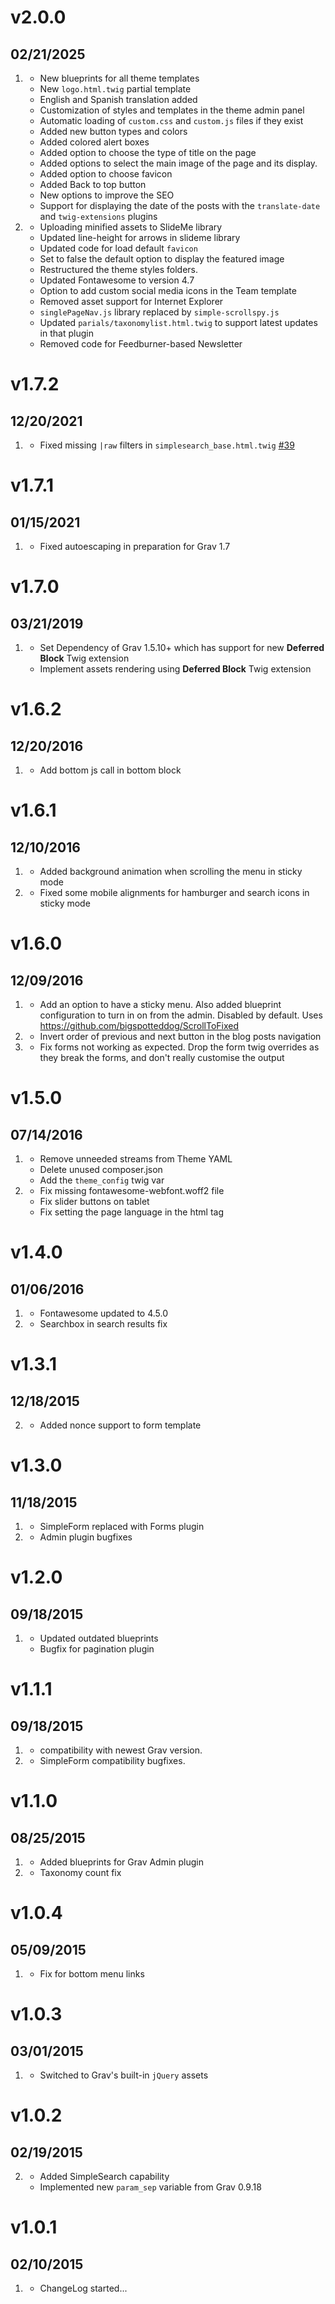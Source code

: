 # v2.0.0
## 02/21/2025

1. [](#new)
   * New blueprints for all theme templates
   * New `logo.html.twig` partial template
   * English and Spanish translation added
   * Customization of styles and templates in the theme admin panel
   * Automatic loading of `custom.css` and `custom.js` files if they exist
   * Added new button types and colors
   * Added colored alert boxes
   * Added option to choose the type of title on the page
   * Added options to select the main image of the page and its display.
   * Added option to choose favicon
   * Added Back to top button
   * New options to improve the SEO
   * Support for displaying the date of the posts with the `translate-date` and `twig-extensions` plugins
2. [](#improved)
   * Uploading minified assets to SlideMe library
   * Updated line-height for arrows in slideme library
   * Updated code for load default `favicon`
   * Set to false the default option to display the featured image
   * Restructured the theme styles folders.
   * Updated Fontawesome to version 4.7
   * Option to add custom social media icons in the Team template
   * Removed asset support for Internet Explorer
   * `singlePageNav.js` library replaced by `simple-scrollspy.js`
   * Updated `parials/taxonomylist.html.twig` to support latest updates in that plugin
   * Removed code for Feedburner-based Newsletter

# v1.7.2
## 12/20/2021

1. [](#bugfix)
    * Fixed missing `|raw` filters in `simplesearch_base.html.twig` [#39](https://github.com/getgrav/grav-theme-deliver/issues/39)

# v1.7.1
## 01/15/2021

1. [](#improved)
    * Fixed autoescaping in preparation for Grav 1.7

# v1.7.0
## 03/21/2019

1. [](#new)
    * Set Dependency of Grav 1.5.10+ which has support for new **Deferred Block** Twig extension
    * Implement assets rendering using **Deferred Block** Twig extension 
    
# v1.6.2
## 12/20/2016

1. [](#improved)
    * Add bottom js call in bottom block

# v1.6.1
## 12/10/2016

1. [](#improved)
    * Added background animation when scrolling the menu in sticky mode
1. [](#bugfix)
    * Fixed some mobile alignments for hamburger and search icons in sticky mode

# v1.6.0
## 12/09/2016

1. [](#new)
    * Add an option to have a sticky menu. Also added blueprint configuration to turn in on from the admin. Disabled by default. Uses https://github.com/bigspotteddog/ScrollToFixed
1. [](#improved)
    * Invert order of previous and next button in the blog posts navigation
1. [](#bugfix)
    * Fix forms not working as expected. Drop the form twig overrides as they break the forms, and don't really customise the output

# v1.5.0
## 07/14/2016

1. [](#improved)
    * Remove unneeded streams from Theme YAML
    * Delete unused composer.json
    * Add the `theme_config` twig var
1. [](#bugfix)
    * Fix missing fontawesome-webfont.woff2 file
    * Fix slider buttons on tablet
    * Fix setting the page language in the html tag

# v1.4.0
## 01/06/2016

1. [](#improved)
    * Fontawesome updated to 4.5.0
1. [](#bugfix)
    * Searchbox in search results fix

# v1.3.1
## 12/18/2015

2. [](#bugfix)
    * Added nonce support to form template

# v1.3.0
## 11/18/2015

1. [](#new)
    * SimpleForm replaced with Forms plugin
2. [](#bugfix)
    * Admin plugin bugfixes

# v1.2.0
## 09/18/2015

1. [](#bugfix)
    * Updated outdated blueprints
    * Bugfix for pagination plugin

# v1.1.1
## 09/18/2015

1. [](#improved)
    * compatibility with newest Grav version.
1. [](#bugfix)
    * SimpleForm compatibility bugfixes.

# v1.1.0
## 08/25/2015

1. [](#improved)
    * Added blueprints for Grav Admin plugin
1. [](#bugfix)
    * Taxonomy count fix

# v1.0.4
## 05/09/2015

1. [](#improved)
    * Fix for bottom menu links

# v1.0.3
## 03/01/2015

1. [](#improved)
    * Switched to Grav's built-in `jQuery` assets

# v1.0.2
## 02/19/2015

2. [](#improved)
    * Added SimpleSearch capability
    * Implemented new `param_sep` variable from Grav 0.9.18

# v1.0.1
## 02/10/2015

1. [](#new)
    * ChangeLog started...
